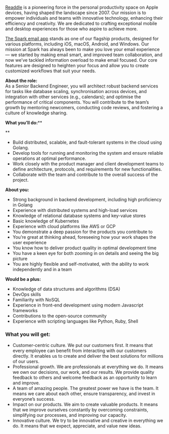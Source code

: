 [Readdle](https://readdle.com/) is a pioneering force in the personal
productivity space on Apple devices, having shaped the landscape since 2007.
Our mission is to empower individuals and teams with innovative technology,
enhancing their efficiency and creativity. We are dedicated to crafting
exceptional mobile and desktop experiences for those who aspire to achieve
more.

[The Spark email app](https://sparkmailapp.com/features/home-screen) stands as
one of our flagship products, designed for various platforms, including iOS,
macOS, Android, and Windows. Our mission at Spark has always been to make you
love your email experience — we started by making email smart, and improved
team collaboration, and now we’ve tackled information overload to make email
focused. Our core features are designed to heighten your focus and allow you
to create customized workflows that suit your needs.  
  
**About the role:**  
As a Senior Backend Engineer, you will architect robust backend services for
tasks like database scaling, synchronisation across devices, and integration
with other services (e.g., calendars); and optimise the performance of
critical components. You will contribute to the team’s growth by mentoring
newcomers, conducting code reviews, and fostering a culture of knowledge
sharing.  
  
**What you’ll do:****  
  
**

  * Build distributed, scalable, and fault-tolerant systems in the cloud using Golang.
  * Develop tools for running and monitoring the system and ensure reliable operations at optimal performance.
  * Work closely with the product manager and client development teams to define architecture, protocols, and requirements for new functionalities.
  * Collaborate with the team and contribute to the overall success of the project.

**About you:**

  * Strong background in backend development, including high proficiency in Golang
  * Experience with distributed systems and high-load services
  * Knowledge of relational database systems and key-value stores
  * Basic knowledge of Kubernetes
  * Experience with cloud platforms like AWS or GCP
  * You demonstrate a deep passion for the products you contribute to
  * You’re great at thinking ahead, foreseeing how your work shapes the user experience 
  * You know how to deliver product quality in optimal development time
  * You have a keen eye for both zooming in on details and seeing the big picture
  * You are highly flexible and self-motivated, with the ability to work independently and in a team

**Would be a plus:**

  * Knowledge of data structures and algorithms (DSA)
  * DevOps skills 
  * Familiarity with NoSQL
  * Experience in front-end development using modern Javascript frameworks
  * Contributions to the open-source community
  * Experience with scripting languages like Python, Ruby, Shell

### **What you will get:**

  * Customer-centric culture. We put our customers first. It means that every employee can benefit from interacting with our customers directly. It enables us to create and deliver the best solutions for millions of our users.
  * Professional growth. We are professionals at everything we do. It means we own our decisions, our work, and our results. We provide quality feedback to others and welcome feedback as an opportunity to learn and improve.
  * A team of amazing people. The greatest power we have is the team. It means we care about each other, ensure transparency, and invest in everyone’s success.
  * Impact on our products. We aim to create valuable products. It means that we improve ourselves constantly by overcoming constraints, simplifying our processes, and improving our capacity.
  * Innovative culture. We try to be innovative and creative in everything we do. It means that we expect, appreciate, and value new ideas.